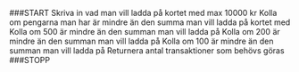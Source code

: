 ###START
Skriva in vad man vill ladda på kortet med max 10000 kr	
  Kolla om pengarna man har är mindre än den summa man vill ladda på kortet med
  Kolla om 500 är mindre än den summan man vill ladda på 
  Kolla om 200 är mindre än den summan man vill ladda på 
  Kolla om 100 är mindre än den summan man vill ladda på 
  Returnera antal transaktioner som behövs göras 
###STOPP 

